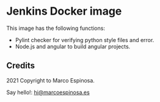 # Jenkins Docker image

This image has the following functions:
- Pylint checker for verifying python style files and error.
- Node.js and angular to build angular projects.

## Credits

2021 Copyright to Marco Espinosa. 

Say hello!: [hi@marcoespinosa.es](mailto:hi@marcoespinosa.es)
